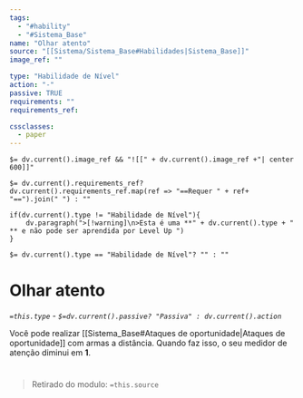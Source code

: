 ```yaml
---
tags:
  - "#hability"
  - "#Sistema_Base"
name: "Olhar atento"
source: "[[Sistema/Sistema_Base#Habilidades|Sistema_Base]]"
image_ref: ""

type: "Habilidade de Nível"
action: "-"
passive: TRUE
requirements: ""
requirements_ref:  

cssclasses:
  - paper
---
```

`$= dv.current().image_ref && "![[" + dv.current().image_ref +"| center 600]]"`


`$= dv.current().requirements_ref? dv.current().requirements_ref.map(ref => "==Requer " + ref+ "==").join(" ") : ""`

```dataviewjs
if(dv.current().type != "Habilidade de Nível"){
	dv.paragraph(">[!warning]\n>Esta é uma **" + dv.current().type + " ** e não pode ser aprendida por Level Up ")
}
```


`$= dv.current().type == "Habilidade de Nível"? "" : ""`
# Olhar atento
*`=this.type` - `$=dv.current().passive? "Passiva" : dv.current().action`*

Você pode realizar [[Sistema_Base#Ataques de oportunidade|Ataques de oportunidade]] com armas a distância. Quando faz isso, o seu medidor de atenção diminui em **1**.


#
> Retirado do modulo: `=this.source`